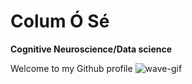 # Colum Ó Sé

**Cognitive Neuroscience/Data science**

Welcome to my Github profile ![wave-gif](https://cdn.jsdelivr.net/gh/Readme-Workflows/Readme-Icons@main/icons/gifs/wave.gif)


